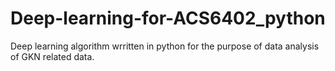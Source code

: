 # Deep-learning-for-ACS6402_python
Deep learning algorithm wrritten in python for the purpose of data analysis of GKN related data.
